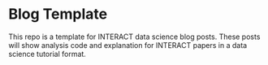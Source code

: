 # Blog Template

This repo is a template for INTERACT data science blog posts. These posts will show analysis code and explanation for INTERACT papers in a data science tutorial format. 

